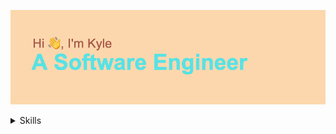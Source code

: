 ![Hi, I'm Kyle. A Software Engineer](header.png "My Profile")

<details><summary>Skills</summary>
<br>
- Javascript (Advanced)
- HTML
- CSS
- Ruby on Rails
- Ruby
- AWS Services
- GraphQL
</details>

